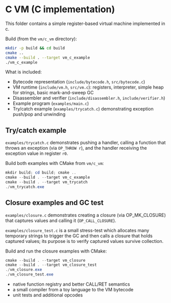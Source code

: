 # C VM (C implementation)

This folder contains a simple register-based virtual machine implemented in c.

Build (from the `vm/c_vm` directory):

```sh
mkdir -p build && cd build
cmake ..
cmake --build . --target vm_c_example
./vm_c_example
```

What is included:
- Bytecode representation (`include/bytecode.h`, `src/bytecode.c`)
- VM runtime (`include/vm.h`, `src/vm.c`): registers, interpreter, simple heap for strings, basic mark-and-sweep GC
- Disassembler and verifier (`include/disassembler.h`, `include/verifier.h`)
- Example program (`examples/main.c`)
- Try/catch example (`examples/trycatch.c`) demonstrating exception push/pop and unwinding
 
Try/catch example
-----------------

`examples/trycatch.c` demonstrates pushing a handler, calling a function that throws an exception (via `OP_THROW r`), and the handler receiving the exception value in register `r0`.

Build both examples with CMake from `vm/c_vm`:

```powershell
mkdir build; cd build; cmake ..
cmake --build . --target vm_c_example
cmake --build . --target vm_trycatch
./vm_trycatch.exe
```
Closure examples and GC test
---------------------------

`examples/closure.c` demonstrates creating a closure (via OP_MK_CLOSURE) that captures values and calling it (`OP_CALL_CLOSURE`).

`examples/closure_test.c` is a small stress-test which allocates many temporary strings to trigger the GC and then calls a closure that holds captured values; its purpose is to verify captured values survive collection.

Build and run the closure examples with CMake:

```powershell
cmake --build . --target vm_closure
cmake --build . --target vm_closure_test
./vm_closure.exe
./vm_closure_test.exe
```
- native function registry and better CALL/RET semantics
- a small compiler from a toy language to the VM bytecode
- unit tests and additional opcodes
